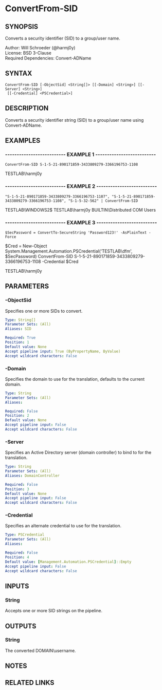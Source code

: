 # ConvertFrom-SID

## SYNOPSIS
Converts a security identifier (SID) to a group/user name.

Author: Will Schroeder (@harmj0y)  
License: BSD 3-Clause  
Required Dependencies: Convert-ADName

## SYNTAX

```
ConvertFrom-SID [-ObjectSid] <String[]> [[-Domain] <String>] [[-Server] <String>]
 [[-Credential] <PSCredential>]
```

## DESCRIPTION
Converts a security identifier string (SID) to a group/user name
using Convert-ADName.

## EXAMPLES

### -------------------------- EXAMPLE 1 --------------------------
```
ConvertFrom-SID S-1-5-21-890171859-3433809279-3366196753-1108
```

TESTLAB\harmj0y

### -------------------------- EXAMPLE 2 --------------------------
```
"S-1-5-21-890171859-3433809279-3366196753-1107", "S-1-5-21-890171859-3433809279-3366196753-1108", "S-1-5-32-562" | ConvertFrom-SID
```

TESTLAB\WINDOWS2$
TESTLAB\harmj0y
BUILTIN\Distributed COM Users

### -------------------------- EXAMPLE 3 --------------------------
```
$SecPassword = ConvertTo-SecureString 'Password123!' -AsPlainText -Force
```

$Cred = New-Object System.Management.Automation.PSCredential('TESTLAB\dfm', $SecPassword)
ConvertFrom-SID S-1-5-21-890171859-3433809279-3366196753-1108 -Credential $Cred

TESTLAB\harmj0y

## PARAMETERS

### -ObjectSid
Specifies one or more SIDs to convert.

```yaml
Type: String[]
Parameter Sets: (All)
Aliases: SID

Required: True
Position: 1
Default value: None
Accept pipeline input: True (ByPropertyName, ByValue)
Accept wildcard characters: False
```

### -Domain
Specifies the domain to use for the translation, defaults to the current domain.

```yaml
Type: String
Parameter Sets: (All)
Aliases: 

Required: False
Position: 2
Default value: None
Accept pipeline input: False
Accept wildcard characters: False
```

### -Server
Specifies an Active Directory server (domain controller) to bind to for the translation.

```yaml
Type: String
Parameter Sets: (All)
Aliases: DomainController

Required: False
Position: 3
Default value: None
Accept pipeline input: False
Accept wildcard characters: False
```

### -Credential
Specifies an alternate credential to use for the translation.

```yaml
Type: PSCredential
Parameter Sets: (All)
Aliases: 

Required: False
Position: 4
Default value: [Management.Automation.PSCredential]::Empty
Accept pipeline input: False
Accept wildcard characters: False
```

## INPUTS

### String

Accepts one or more SID strings on the pipeline.

## OUTPUTS

### String

The converted DOMAIN\username.

## NOTES

## RELATED LINKS

